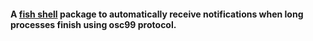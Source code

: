 <h4>A <a href="https://fishshell.com/">fish shell</a> package to automatically receive notifications when long processes finish using osc99 protocol.</h4>
